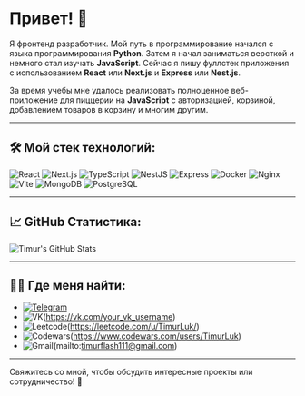 
# Привет! 👋

Я фронтенд разработчик. Мой путь в программирование начался с языка программирования **Python**. Затем я начал заниматься версткой и немного стал изучать **JavaScript**. Сейчас я пишу фуллстек приложения с использованием **React** или **Next.js** и **Express** или **Nest.js**.

За время учебы мне удалось реализовать полноценное веб-приложение для пиццерии на **JavaScript** с авторизацией, корзиной, добавлением товаров в корзину и многим другим.

---

## 🛠️ Мой стек технологий:

![React](https://img.shields.io/badge/react-%2320232a.svg?style=for-the-badge&logo=react&logoColor=%2361DAFB)
![Next.js](https://img.shields.io/badge/next.js-%23000000.svg?style=for-the-badge&logo=next.js&logoColor=white)
![TypeScript](https://img.shields.io/badge/typescript-%23007ACC.svg?style=for-the-badge&logo=typescript&logoColor=white)
![NestJS](https://img.shields.io/badge/nestjs-%23E0234E.svg?style=for-the-badge&logo=nestjs&logoColor=white)
![Express](https://img.shields.io/badge/express.js-%23404d59.svg?style=for-the-badge&logo=express&logoColor=white)
![Docker](https://img.shields.io/badge/docker-%230db7ed.svg?style=for-the-badge&logo=docker&logoColor=white)
![Nginx](https://img.shields.io/badge/nginx-%23009639.svg?style=for-the-badge&logo=nginx&logoColor=white)
![Vite](https://img.shields.io/badge/vite-%23646CFF.svg?style=for-the-badge&logo=vite&logoColor=white)
![MongoDB](https://img.shields.io/badge/mongodb-%234ea94b.svg?style=for-the-badge&logo=mongodb&logoColor=white)
![PostgreSQL](https://img.shields.io/badge/postgresql-%23336791.svg?style=for-the-badge&logo=postgresql&logoColor=white)

---

## 📈 GitHub Статистика:

![Timur's GitHub Stats](https://github-readme-stats.vercel.app/api?username=TimLuk1&show_icons=true&theme=radical)

---

## 🧑‍💻 Где меня найти:

- <a href="https://t.me/uuuuuuuuuuuuuuukp">![Telegram](https://img.shields.io/badge/Telegram-2CA5E0?style=for-the-badge&logo=telegram&logoColor=white)</a>
- ![VK](https://img.shields.io/badge/VK-4A76A8?style=for-the-badge&logo=vk&logoColor=white)(https://vk.com/your_vk_username)
- ![Leetcode](https://img.shields.io/badge/Leetcode-FFA116?style=for-the-badge&logo=leetcode&logoColor=white)(https://leetcode.com/u/TimurLuk/)
- ![Codewars](https://img.shields.io/badge/Codewars-B1361E?style=for-the-badge&logo=codewars&logoColor=white)(https://www.codewars.com/users/TimurLuk)
- ![Gmail](https://img.shields.io/badge/Email-D14836?style=for-the-badge&logo=gmail&logoColor=white)(mailto:timurflash111@gmail.com)

---

Свяжитесь со мной, чтобы обсудить интересные проекты или сотрудничество! 🚀
